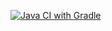 [![Java CI with Gradle](https://github.com/Baduk98/rest/actions/workflows/gradle.yml/badge.svg)](https://github.com/Baduk98/rest/actions/workflows/gradle.yml)